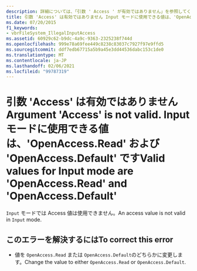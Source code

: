 ```yaml
---
description: 詳細については、「引数 ' Access ' が有効ではありません」を参照してください。 入力モードの有効な値は、' Openaccess.default ' と ' Openaccess.default ' です。
title: 引数 'Access' は有効ではありません Input モードに使用できる値は、'OpenAccess.Read' および 'OpenAccess.Default' です
ms.date: 07/20/2015
f1_keywords:
- vbrFileSystem_IllegalInputAccess
ms.assetid: 60929c62-b9dc-4a9c-9363-2325238f744d
ms.openlocfilehash: 999e78a69fee449c8238c83037c7927f97e9ffd5
ms.sourcegitcommit: ddf7edb67715a5b9a45e3dd44536dabc153c1de0
ms.translationtype: MT
ms.contentlocale: ja-JP
ms.lasthandoff: 02/06/2021
ms.locfileid: "99787319"
---
```

# <a name="argument-access-is-not-valid-valid-values-for-input-mode-are-openaccessread-and-openaccessdefault"></a><span data-ttu-id="7890d-105">引数 'Access' は有効ではありません</span><span class="sxs-lookup"><span data-stu-id="7890d-105">Argument 'Access' is not valid.</span></span> <span data-ttu-id="7890d-106">Input モードに使用できる値は、'OpenAccess.Read' および 'OpenAccess.Default' です</span><span class="sxs-lookup"><span data-stu-id="7890d-106">Valid values for Input mode are 'OpenAccess.Read' and 'OpenAccess.Default'</span></span>

<span data-ttu-id="7890d-107">`Input` モードでは Access 値は使用できません。</span><span class="sxs-lookup"><span data-stu-id="7890d-107">An access value is not valid in `Input` mode.</span></span>  
  
## <a name="to-correct-this-error"></a><span data-ttu-id="7890d-108">このエラーを解決するには</span><span class="sxs-lookup"><span data-stu-id="7890d-108">To correct this error</span></span>  
  
- <span data-ttu-id="7890d-109">値を `OpenAccess.Read` または `OpenAccess.Default`のどちらかに変更します。</span><span class="sxs-lookup"><span data-stu-id="7890d-109">Change the value to either `OpenAccess.Read` or `OpenAccess.Default`.</span></span>
